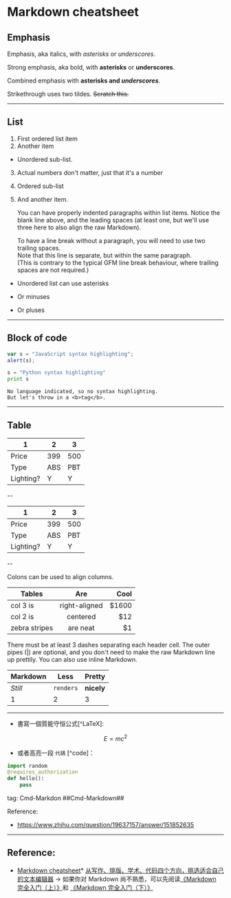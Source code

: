 # Markdown cheatsheet

## Emphasis

Emphasis, aka italics, with *asterisks* or _underscores_.

Strong emphasis, aka bold, with **asterisks** or __underscores__.

Combined emphasis with **asterisks and _underscores_**.

Strikethrough uses two tildes. ~~Scratch this.~~

----
## List

1. First ordered list item
2. Another item
  * Unordered sub-list. 
3. Actual numbers don't matter, just that it's a number
  1. Ordered sub-list
4. And another item.

   You can have properly indented paragraphs within list items. Notice the blank line above, and the leading spaces (at least one, but we'll use three here to also align the raw Markdown).

   To have a line break without a paragraph, you will need to use two trailing spaces.  
   Note that this line is separate, but within the same paragraph.  
   (This is contrary to the typical GFM line break behaviour, where trailing spaces are not required.)

* Unordered list can use asterisks
- Or minuses
+ Or pluses

----
## Block of code

```javascript
var s = "JavaScript syntax highlighting";
alert(s);
```

```python
s = "Python syntax highlighting"
print s
```

```
No language indicated, so no syntax highlighting. 
But let's throw in a <b>tag</b>.
```
----

## Table

| 1 |   2   |  3    |
| ---- | ---- | ---- |
|   Price   |  399    |   500   |
| Type  |   ABS   |   PBT   |
|    Lighting?  |  Y    |  Y    |

--

| 1 |   2   |  3    |
| ---- | ---- | ---- |
|   Price   |  399    |   500   |
| Type  |   ABS   |   PBT   |
|    Lighting?  |  Y    |  Y    |

--

Colons can be used to align columns.

| Tables        | Are           | Cool  |
| ------------- |:-------------:| -----:|
| col 3 is      | right-aligned | $1600 |
| col 2 is      | centered      |   $12 |
| zebra stripes | are neat      |    $1 |

There must be at least 3 dashes separating each header cell.
The outer pipes (|) are optional, and you don't need to make the 
raw Markdown line up prettily. You can also use inline Markdown.

Markdown | Less | Pretty
--- | --- | ---
*Still* | `renders` | **nicely**
1 | 2 | 3

----



- 書寫一個質能守恒公式[^LaTeX]:

$$E=mc^2$$

- 或者高亮一段 `代碼` [^code]：

```python
import random
@requires_authorization
def hello():
    pass
```

tag: Cmd-Markdon
##Cmd-Markdown##

Reference:

- https://www.zhihu.com/question/19637157/answer/151852635



----



## Reference:
* [Markdown cheatsheet](https://github.com/adam-p/markdown-here/wiki/Markdown-Cheatsheet)* [从写作、排版、学术、代码四个方向，挑选适合自己的文本编辑器](https://sspai.com/post/43043) -> 如果你对 Markdown 尚不熟悉，可以先阅读[《Markdown 完全入门（上）》](https://sspai.com/post/36610)和 [《Markdown 完全入门（下）》](https://sspai.com/post/36682)